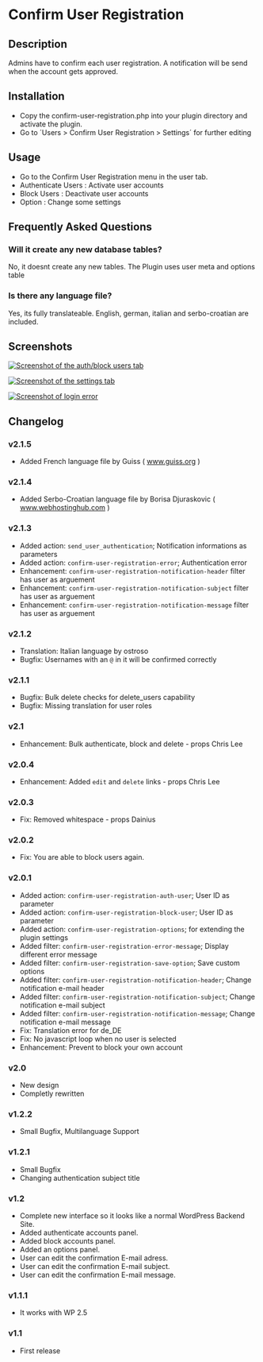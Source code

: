 # Confirm User Registration

## Description

Admins have to confirm each user registration.
A notification will be send when the account gets approved.

## Installation

* Copy the confirm-user-registration.php into your plugin directory and activate the plugin.
* Go to ´Users > Confirm User Registration > Settings´ for further editing

## Usage

* Go to the Confirm User Registration menu in the user tab.
* Authenticate Users : Activate user accounts
* Block Users : Deactivate user accounts
* Option : Change some settings

## Frequently Asked Questions

### Will it create any new database tables?

No, it doesnt create any new tables. The Plugin uses user meta and options table

### Is there any language file?

Yes, its fully translateable.
English, german, italian and serbo-croatian are included.

## Screenshots

[![Screenshot of the auth/block users tab](https://raw.github.com/Horttcore/confirm-user-registration/master/screenshot-1.jpg)](https://raw.github.com/Horttcore/confirm-user-registration/master/screenshot-1.jpg)

[![Screenshot of the settings tab](https://raw.github.com/Horttcore/confirm-user-registration/master/screenshot-2.jpg)](https://raw.github.com/Horttcore/confirm-user-registration/master/screenshot-2.jpg)

[![Screenshot of login error](https://raw.github.com/Horttcore/confirm-user-registration/master/screenshot-3.jpg)](https://raw.github.com/Horttcore/confirm-user-registration/master/screenshot-3.jpg)

## Changelog

### v2.1.5

* Added French language file by Guiss ( www.guiss.org )

### v2.1.4

* Added Serbo-Croatian language file by Borisa Djuraskovic ( www.webhostinghub.com )

### v2.1.3

* Added action: `send_user_authentication`; Notification informations as parameters
* Added action: `confirm-user-registration-error`; Authentication error
* Enhancement: `confirm-user-registration-notification-header` filter has user as arguement
* Enhancement: `confirm-user-registration-notification-subject` filter has user as arguement
* Enhancement: `confirm-user-registration-notification-message` filter has user as arguement

### v2.1.2

* Translation: Italian language by ostroso
* Bugfix: Usernames with an `@` in it will be confirmed correctly

### v2.1.1

* Bugfix: Bulk delete checks for delete_users capability
* Bugfix: Missing translation for user roles

### v2.1

* Enhancement: Bulk authenticate, block and delete - props Chris Lee

### v2.0.4

* Enhancement: Added `edit` and `delete` links - props Chris Lee

### v2.0.3

* Fix: Removed whitespace - props Dainius

### v2.0.2

* Fix: You are able to block users again.

### v2.0.1

* Added action: `confirm-user-registration-auth-user`; User ID as parameter
* Added action: `confirm-user-registration-block-user`; User ID as parameter
* Added action: `confirm-user-registration-options`; for extending the plugin settings
* Added filter: `confirm-user-registration-error-message`; Display different error message
* Added filter: `confirm-user-registration-save-option`; Save custom options
* Added filter: `confirm-user-registration-notification-header`; Change notification e-mail header
* Added filter: `confirm-user-registration-notification-subject`; Change notification e-mail subject
* Added filter: `confirm-user-registration-notification-message`; Change notification e-mail message
* Fix: Translation error for de_DE
* Fix: No javascript loop when no user is selected
* Enhancement: Prevent to block your own account

### v2.0

* New design
* Completly rewritten

### v1.2.2

* Small Bugfix, Multilanguage Support

### v1.2.1

* Small Bugfix
* Changing authentication subject title

### v1.2

* Complete new interface so it looks like a normal WordPress Backend Site.
* Added authenticate accounts panel.
* Added block accounts panel.
* Added an options panel.
* User can edit the confirmation E-mail adress.
* User can edit the confirmation E-mail subject.
* User can edit the confirmation E-mail message.

### v1.1.1

* It works with WP 2.5

### v1.1

* First release
